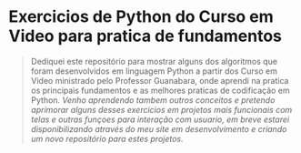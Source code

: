 # Exercicios de Python do Curso em Video para pratica de fundamentos

> Dediquei este repositório para mostrar alguns dos algoritmos que foram desenvolvidos em linguagem Python a partir dos Curso em Video ministrado pelo Professor Guanabara, onde aprendi na pratica os principais fundamentos e as melhores praticas de codificação em Python.
> *Venho aprendendo tambem outros conceitos e pretendo aprimorar alguns desses exercicios em projetos mais funcionais com telas e outras funçoes para interação com usuario, em breve estarei disponibilizando através do meu site em desenvolvimento e criando um novo repositório para estes projetos.*
